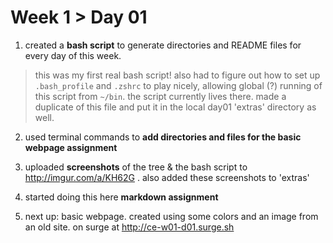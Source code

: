 # Week 1 > Day 01

1. created a **bash script** to generate directories and README files for every day of this week.

 > this was my first real bash script! also had to figure out how to set up `.bash_profile` and `.zshrc` to play nicely, allowing global (?) running of this script from `~/bin`. the script currently lives there. made a duplicate of this file and put it in the local day01 'extras' directory as well.

2. used terminal commands to **add directories and files for the basic webpage assignment**

3. uploaded **screenshots** of the tree & the bash script to http://imgur.com/a/KH62G . also added these screenshots to 'extras'

4. started doing this here **markdown assignment**

5. next up: basic webpage. created using some colors and an image from an old site. on surge at http://ce-w01-d01.surge.sh
